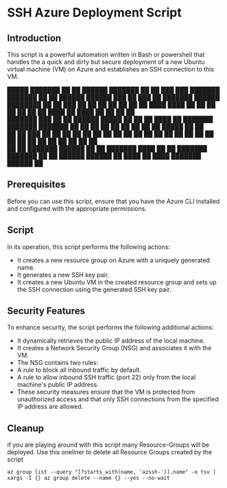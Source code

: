 # SSH Azure Deployment Script
## Introduction 
This script is a powerful automation written in Bash or powershell that handles the a quick and dirty but secure deployment of a new Ubuntu virtual machine (VM) on Azure and establishes an SSH connection to this VM.


 █████  ███████ ██    ██ ██████  ███████         ██    ██ ███    ███         ███████ ███████ ██   ██          ██████  ██████  ███    ██ ███    ██ ███████  ██████ ████████ 
██   ██    ███  ██    ██ ██   ██ ██              ██    ██ ████  ████         ██      ██      ██   ██         ██      ██    ██ ████   ██ ████   ██ ██      ██         ██    
███████   ███   ██    ██ ██████  █████           ██    ██ ██ ████ ██         ███████ ███████ ███████         ██      ██    ██ ██ ██  ██ ██ ██  ██ █████   ██         ██    
██   ██  ███    ██    ██ ██   ██ ██               ██  ██  ██  ██  ██              ██      ██ ██   ██         ██      ██    ██ ██  ██ ██ ██  ██ ██ ██      ██         ██    
██   ██ ███████  ██████  ██   ██ ███████           ████   ██      ██         ███████ ███████ ██   ██          ██████  ██████  ██   ████ ██   ████ ███████  ██████    ██    
                                                                                                                                                                           
                                                                                                                                                                           

## Prerequisites
Before you can use this script, ensure that you have the Azure CLI installed and configured with the appropriate permissions. 

## Script
In its operation, this script performs the following actions:
- It creates a new resource group on Azure with a uniquely generated name.
- It generates a new SSH key pair.
- It creates a new Ubuntu VM in the created resource group and sets up the SSH connection using the generated SSH key pair.

## Security Features
To enhance security, the script performs the following additional actions:

- It dynamically retrieves the public IP address of the local machine.
- It creates a Network Security Group (NSG) and associates it with the VM.
- The NSG contains two rules:
- A rule to block all inbound traffic by default.
- A rule to allow inbound SSH traffic (port 22) only from the local machine's public IP address.
- These security measures ensure that the VM is protected from unauthorized access and that only SSH connections from the specified IP address are allowed.

## Cleanup
if you are playing around with this script many Resource-Groups will be deployed. Use this oneliner to delete all Resource Groups created by the script
```
az group list --query "[?starts_with(name, 'azssh-')].name" -o tsv | xargs -I {} az group delete --name {} --yes --no-wait
```
